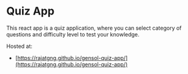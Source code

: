 # Quiz App

This react app is a quiz application, where you can select category of questions and difficulty level to test your knowledge.

Hosted at:
- [https://rajatgng.github.io/gensol-quiz-app/](https://rajatgng.github.io/gensol-quiz-app/)
